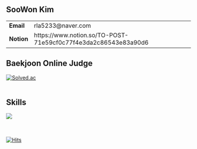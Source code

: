 ## SooWon Kim

<table>
  <tr>
    <td><b>Email</b></td>
    <td>rla5233@naver.com</td>
    
  </tr>
  <tr>
    <td><b>Notion</b></td>
    <td>https://www.notion.so/TO-POST-71e59cf0c77f4e3da2c86543e83a90d6</td>
    
  </tr>
</table>

## Baekjoon Online Judge
[![Solved.ac](http://mazassumnida.wtf/api/generate_badge?boj=rla5233)](https://solved.ac/rla5233)
<br></br>

## Skills
<img src="https://img.shields.io/badge/표시할_텍스트-색상코드?style=flat-square&logo=simpleicons_로고_이름&logoColor=white"/>



<br></br>
[![Hits](https://hits.seeyoufarm.com/api/count/incr/badge.svg?url=https%3A%2F%2Fgithub.com%2Frla5233&count_bg=%2379C83D&title_bg=%23555555&icon=&icon_color=%23E7E7E7&title=hits&edge_flat=false)](https://hits.seeyoufarm.com)
